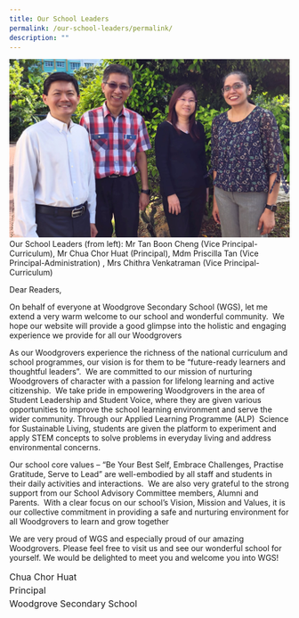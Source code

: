 ```yaml
---
title: Our School Leaders
permalink: /our-school-leaders/permalink/
description: ""
---
```

![](/images/School%20leaders/sl%20v3%20(2).jpg)
Our School Leaders (from left): Mr Tan Boon Cheng (Vice Principal-Curriculum), Mr Chua Chor Huat (Principal), Mdm Priscilla Tan (Vice Principal-Administration) , Mrs Chithra Venkatraman (Vice Principal-Curriculum)


Dear Readers,

On behalf of everyone at Woodgrove Secondary School (WGS), let me extend a very warm welcome to our school and wonderful community.&nbsp; We hope our website will provide a good glimpse into the holistic and engaging experience we provide for all our Woodgrovers

As our Woodgrovers experience the richness of the national curriculum and school programmes, our vision is for them to be “future-ready learners and thoughtful leaders”.&nbsp; We are committed to our mission of nurturing Woodgrovers of character with a passion for lifelong learning and active citizenship. &nbsp;We take pride in empowering Woodgrovers in the area of Student Leadership and Student Voice, where they are given various opportunities to improve the school learning environment and serve the wider community. Through our Applied Learning Programme (ALP)&nbsp; Science for Sustainable Living, students are given the&nbsp;platform to experiment and apply STEM concepts to solve problems in everyday living and address environmental concerns.

Our school core values – “Be Your Best Self, Embrace Challenges, Practise Gratitude, Serve to Lead” are well-embodied by all staff and students in their daily activities and interactions.&nbsp; We are also very grateful to the strong support from our School Advisory Committee members, Alumni and Parents.&nbsp; With a clear focus on our school’s Vision, Mission and Values, it is our collective commitment in providing a safe and nurturing environment for all Woodgrovers to learn and grow together
         
We are very proud of WGS and especially proud of our amazing Woodgrovers. Please feel free to visit us and see our wonderful school for yourself. We would be delighted to meet you and welcome you into WGS!


<style>
  .no-spacing {
    line-height:1.5 ;
    font-size: 16px; 
  }
</style>

<div class="no-spacing">
  Chua Chor Huat
  <br>
  Principal
  <br>
  Woodgrove Secondary School
</div>
